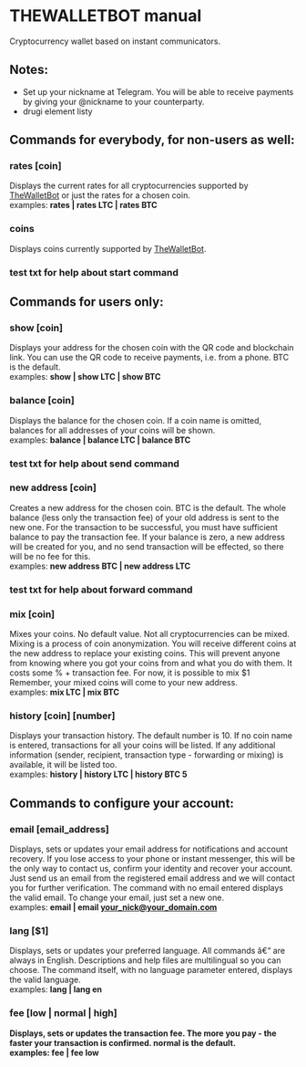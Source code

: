 # THEWALLETBOT manual
Cryptocurrency wallet based on instant communicators.
## Notes:
* Set up your nickname at Telegram. You will be able to receive payments by giving your @nickname  to your counterparty.
* drugi element listy
## Commands for everybody, for non-users as well:
### <strong>rates [coin]</strong>  
Displays the current rates for all cryptocurrencies supported by <a href="http://thewalletbot.com/">TheWalletBot</a> or just the rates for a chosen coin.  
examples: <strong>rates | rates LTC | rates BTC</strong>

### <strong>coins</strong>  
Displays coins currently supported by <a href="http://thewalletbot.com/">TheWalletBot</a>.

### test txt for help about start command

## Commands for users only:
### <strong>show [coin]</strong>  
Displays your address for the chosen coin with the QR code and blockchain link. You can use the QR code to receive payments, i.e. from a phone. BTC is the default.  
examples: <strong>show | show LTC | show BTC</strong>
### <strong>balance [coin]</strong>  
Displays the balance for the chosen coin. If a coin name is omitted, balances for all addresses of your coins will be shown.  
examples: <strong>balance | balance LTC | balance BTC</strong>
### test txt for help about send command

### <strong>new address [coin]</strong>  
Creates a new address for the chosen coin. BTC is the default. The whole balance (less only the transaction fee) of your old address is sent to the new one. For the transaction to be successful, you must have sufficient balance to pay the transaction fee. If your balance is zero, a new address will be created for you, and no send transaction will be effected, so there will be no fee for this.  
examples: <strong>new address BTC | new address LTC</strong>

### test txt for help about forward command

### <strong>mix [coin]</strong>  
Mixes your coins. No default value. Not all cryptocurrencies can be mixed. Mixing is a process of coin anonymization. You will receive different coins at the new address to replace your existing coins. This will prevent anyone from knowing where you got your coins from and what you do with them. It costs some % + transaction fee. For now, it is possible to mix $1  
Remember, your mixed coins will come to your new address.  
examples: <strong>mix LTC | mix BTC</strong>

### <strong>history [coin] [number]</strong>  
Displays your transaction history. The default number is 10. If no coin name is entered, transactions for all your coins will be listed. If any additional information (sender, recipient, transaction type - forwarding or mixing) is available, it will be listed too.  
examples: <strong>history | history LTC | history BTC 5</strong>

## Commands to configure your account:

### <strong>email [email_address]</strong>  
Displays, sets or updates your email address for notifications and account recovery. If you lose access to your phone or instant messenger, this will be the only way to contact us, confirm your identity and recover your account. Just send us an email from the registered email address and we will contact you for further verification. The command with no email entered displays the valid email. To change your email, just set a new one.  
examples: <strong>email | email your_nick@your_domain.com</strong>

### <strong>lang [$1]</strong>  
Displays, sets or updates your preferred language. All commands â€“ are always in English. Descriptions and help files are multilingual so you can choose. The command itself, with no language parameter entered, displays the valid language.  
examples: <strong>lang | lang en<strong> 

### <strong>fee [low | normal | high]</strong>  
Displays, sets or updates the transaction fee. The more you pay - the faster your transaction is confirmed. **normal** is the default.  
examples: <strong>fee | fee low</strong>


